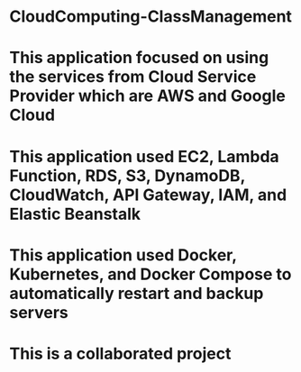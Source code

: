 # CloudComputing-ClassManagement
# This application focused on using the services from Cloud Service Provider which are AWS and Google Cloud
# This application used EC2, Lambda Function, RDS, S3, DynamoDB, CloudWatch, API Gateway, IAM, and Elastic Beanstalk
# This application used Docker, Kubernetes, and Docker Compose to automatically restart and backup servers
# This is a collaborated project
